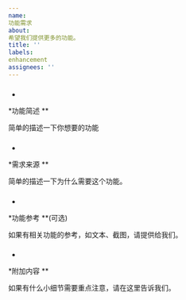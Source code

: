 ```yaml
---
name:
功能需求
about:
希望我们提供更多的功能。
title: ''
labels:
enhancement
assignees: ''
---
```


###
*
*功能简述
**

简单的描述一下你想要的功能

###
*
*需求来源
**

简单的描述一下为什么需要这个功能。

###
*
*功能参考
**(可选)

如果有相关功能的参考，如文本、截图，请提供给我们。

###
*
*附加内容
**

如果有什么小细节需要重点注意，请在这里告诉我们。
